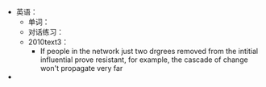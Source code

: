 - 英语：
	- 单词：
	- 对话练习：
	- 2010text3：
		- If people in the network just two drgrees removed from the intitial influential prove resistant, for example, the cascade of change won't propagate very far
-